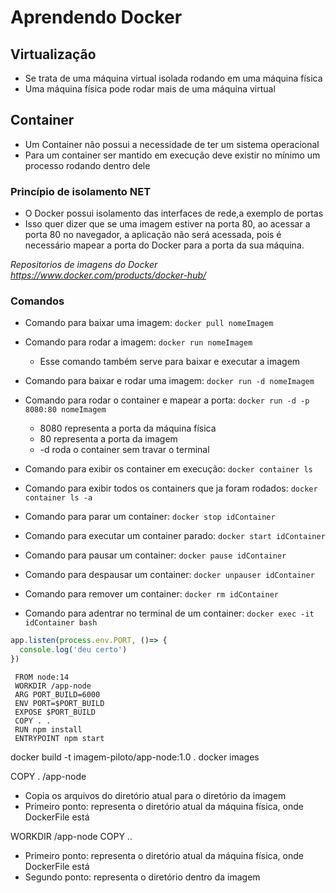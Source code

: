 # Aprendendo Docker

## Virtualização
 - Se trata de uma máquina virtual isolada rodando em uma máquina física
 - Uma máquina física pode rodar mais de uma máquina virtual
 
## Container
 - Um Container não possui a necessidade de ter um sistema operacional
 - Para um container ser mantido em execução deve existir no mínimo um processo rodando dentro dele
 
### Princípio de isolamento NET
 - O Docker possui isolamento das interfaces de rede,a exemplo de portas
 - Isso quer dizer que se uma imagem estiver na porta 80, ao acessar a porta 80 no navegador, a aplicação não será acessada, pois é necessário mapear a porta do Docker para a porta da sua máquina.

*Repositorios de imagens do Docker https://www.docker.com/products/docker-hub/*
 
### Comandos
 - Comando para baixar uma imagem: `docker pull nomeImagem`
 - Comando para rodar a imagem: `docker run nomeImagem`
   - Esse comando também serve para baixar e executar a imagem
 - Comando para baixar e rodar uma imagem: `docker run -d nomeImagem`
 
 - Comando para rodar o container e mapear a porta: `docker run -d -p 8080:80 nomeImagem`
   - 8080 representa a porta da máquina física
   - 80 representa a porta da imagem
   - -d roda o container sem travar o terminal
 
 - Comando para exibir os container em execução: `docker container ls`
 - Comando para exibir todos os containers que ja foram rodados: `docker container ls -a`
 
 - Comando para parar um container: `docker stop idContainer`
 - Comando para executar um container parado: `docker start idContainer`
 - Comando para pausar um container: `docker pause idContainer`
 - Comando para despausar um container: `docker unpauser idContainer`
 - Comando para remover um container: `docker rm idContainer`
 
 - Comando para adentrar no terminal de um container: `docker exec -it idContainer bash`
 
```javascript 
app.listen(process.env.PORT, ()=> {
  console.log('deu certo')
})
```
```
 FROM node:14
 WORKDIR /app-node
 ARG PORT_BUILD=6000
 ENV PORT=$PORT_BUILD
 EXPOSE $PORT_BUILD
 COPY . .
 RUN npm install
 ENTRYPOINT npm start
```
 
 docker build -t imagem-piloto/app-node:1.0 .
 docker images
 
 
 COPY . /app-node
  - Copia os arquivos do diretório atual para o diretório da imagem
  - Primeiro ponto: representa o diretório atual da máquina física, onde DockerFile está
 
 WORKDIR /app-node
 COPY ..
  - Primeiro ponto: representa o diretório atual da máquina física, onde DockerFile está
  - Segundo ponto: representa o diretório dentro da imagem
 
 
 
 
 
